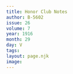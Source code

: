 ```yaml
---
title: Honor Club Notes
author: B-5602
issue: 26
volume: 7
year: 1916
month: 29
day: V
tags:
layout: page.njk
image:
---
```



